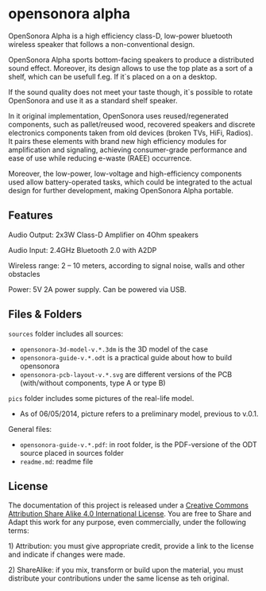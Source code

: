 opensonora alpha
================

OpenSonora Alpha is a high efficiency class-D, low-power bluetooth
wireless speaker that follows a non-conventional design.

OpenSonora Alpha sports bottom-facing speakers to produce a distributed
sound effect. Moreover, its design allows to use the top plate as a sort
of a shelf, which can be usefull f.eg. If it`s placed on a on a desktop.

If the sound quality does not meet your taste though, it`s possible to
rotate OpenSonora and use it as a standard shelf speaker.

In it original implementation, OpenSonora uses reused/regenerated
components, such as pallet/reused wood, recovered speakers and discrete
electronics components taken from old devices (broken TVs, HiFi,
Radios). It pairs these elements with brand new high efficiency modules
for amplification and signaling, achieving consumer-grade performance
and ease of use while reducing e-waste (RAEE) occurrence.

Moreover, the low-power, low-voltage and high-efficiency components used
allow battery-operated tasks, which could be integrated to the actual
design for further development, making OpenSonora Alpha portable.

Features
--------

Audio Output: 2x3W Class-D Amplifier on 4Ohm speakers

Audio Input: 2.4GHz Bluetooth 2.0 with A2DP

Wireless range: 2 – 10 meters, according to signal noise, walls and
other obstacles

Power: 5V 2A power supply. Can be powered via USB.

Files & Folders
---------------
`sources` folder includes all sources:
* `opensonora-3d-model-v.*.3dm` is the 3D model of the case
* `opensonora-guide-v.*.odt` is a practical guide about how to build opensonora
* `opensonora-pcb-layout-v.*.svg` are different versions of the PCB (with/without components, type A or type B)

`pics` folder includes some pictures of the real-life model. 
* As of 06/05/2014, picture refers to a preliminary model, previous to v.0.1.

General files:
* `opensonora-guide-v.*.pdf`: in root folder, is the PDF-versione of the ODT source placed in sources folder
* `readme.md`: readme file

License
-------

The documentation of this project is released under a [Creative Commons
Attribution Share Alike 4.0 International
License](http://creativecommons.org/licenses/by-sa/4.0/legalcode). You
are free to Share and Adapt this work for any purpose, even
commercially, under the following terms:

​1) Attribution: you must give appropriate credit, provide a link to the
license and indicate if changes were made.

​2) ShareAlike: if you mix, transform or build upon the material, you
must distribute your contributions under the same license as teh
original.